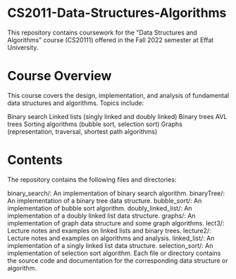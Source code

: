 # CS2011-Data-Structures-Algorithms
This repository contains coursework for the "Data Structures and Algorithms" course (CS20111) offered in the Fall 2022 semester at Effat University.

# Course Overview
This course covers the design, implementation, and analysis of fundamental data structures and algorithms. Topics include:

Binary search
Linked lists (singly linked and doubly linked)
Binary trees
AVL trees
Sorting algorithms (bubble sort, selection sort)
Graphs (representation, traversal, shortest path algorithms)
# Contents
The repository contains the following files and directories:

binary_search/: An implementation of binary search algorithm.
binaryTree/: An implementation of a binary tree data structure.
bubble_sort/: An implementation of bubble sort algorithm.
doubly_linked_list/: An implementation of a doubly linked list data structure.
graphs/: An implementation of graph data structure and some graph algorithms.
lect3/: Lecture notes and examples on linked lists and binary trees.
lecture2/: Lecture notes and examples on algorithms and analysis.
linked_list/: An implementation of a singly linked list data structure.
selection_sort/: An implementation of selection sort algorithm.
Each file or directory contains the source code and documentation for the corresponding data structure or algorithm.
